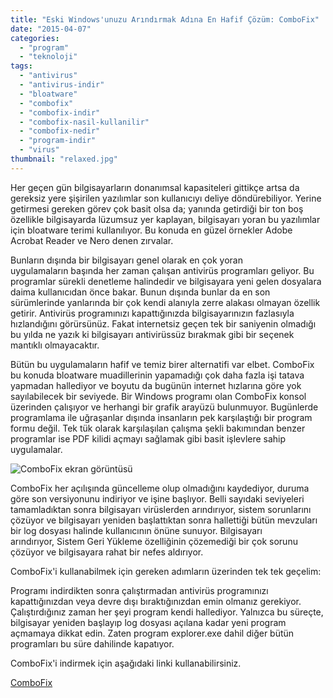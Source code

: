 ```yaml
---
title: "Eski Windows'unuzu Arındırmak Adına En Hafif Çözüm: ComboFix"
date: "2015-04-07"
categories: 
  - "program"
  - "teknoloji"
tags: 
  - "antivirus"
  - "antivirus-indir"
  - "bloatware"
  - "combofix"
  - "combofix-indir"
  - "combofix-nasil-kullanilir"
  - "combofix-nedir"
  - "program-indir"
  - "virus"
thumbnail: "relaxed.jpg"
---
```


Her geçen gün bilgisayarların donanımsal kapasiteleri gittikçe artsa da gereksiz yere şişirilen yazılımlar son kullanıcıyı deliye döndürebiliyor. Yerine getirmesi gereken görev çok basit olsa da; yanında getirdiği bir ton boş özellikle bilgisayarda lüzumsuz yer kaplayan, bilgisayarı yoran bu yazılımlar için bloatware terimi kullanılıyor. Bu konuda en güzel örnekler Adobe Acrobat Reader ve Nero denen zırvalar.

Bunların dışında bir bilgisayarı genel olarak en çok yoran uygulamaların başında her zaman çalışan antivirüs programları geliyor. Bu programlar sürekli denetleme halindedir ve bilgisayara yeni gelen dosyalara daima kullanıcıdan önce bakar. Bunun dışında bunlar da en son sürümlerinde yanlarında bir çok kendi alanıyla zerre alakası olmayan özellik getirir. Antivirüs programınızı kapattığınızda bilgisayarınızın fazlasıyla hızlandığını görürsünüz. Fakat internetsiz geçen tek bir saniyenin olmadığı bu yılda ne yazık ki bilgisayarı antivirüssüz bırakmak gibi bir seçenek mantıklı olmayacaktır.

Bütün bu uygulamaların hafif ve temiz birer alternatifi var elbet. ComboFix bu konuda bloatware muadillerinin yapamadığı çok daha fazla işi tatava yapmadan hallediyor ve boyutu da bugünün internet hızlarına göre yok sayılabilecek bir seviyede. Bir Windows programı olan ComboFix konsol üzerinden çalışıyor ve herhangi bir grafik arayüzü bulunmuyor. Bugünlerde programlama ile uğraşanlar dışında insanların pek karşılaştığı bir program formu değil. Tek tük olarak karşılaşılan çalışma şekli bakımından benzer programlar ise PDF kilidi açmayı sağlamak gibi basit işlevlere sahip uygulamalar.

![ComboFix ekran görüntüsü](images/24329456471015,O.jpg)

ComboFix her açılışında güncelleme olup olmadığını kaydediyor, duruma göre son versiyonunu indiriyor ve işine başlıyor. Belli sayıdaki seviyeleri tamamladıktan sonra bilgisayarı virüslerden arındırıyor, sistem sorunlarını çözüyor ve bilgisayarı yeniden başlattıktan sonra hallettiği bütün mevzuları bir log dosyası halinde kullanıcının önüne sunuyor. Bilgisayarı arındırıyor, Sistem Geri Yükleme özelliğinin çözemediği bir çok sorunu çözüyor ve bilgisayara rahat bir nefes aldırıyor.

ComboFix'i kullanabilmek için gereken adımların üzerinden tek tek geçelim:

Programı indirdikten sonra çalıştırmadan antivirüs programınızı kapattığınızdan veya devre dışı bıraktığınızdan emin olmanız gerekiyor. Çalıştırdığınız zaman her şeyi program kendi hallediyor. Yalnızca bu süreçte, bilgisayar yeniden başlayıp log dosyası açılana kadar yeni program açmamaya dikkat edin. Zaten program explorer.exe dahil diğer bütün programları bu süre dahilinde kapatıyor.

ComboFix'i indirmek için aşağıdaki linki kullanabilirsiniz.

[ComboFix](http://www.bleepingcomputer.com/download/combofix/)
